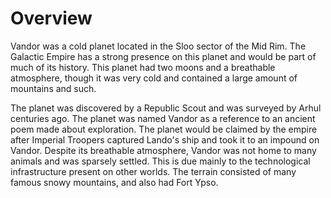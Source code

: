 # Overview

Vandor was a cold planet located in the Sloo sector of the Mid Rim.
The Galactic Empire has a strong presence on this planet and would be part of much of its history.
This planet had two moons and a breathable atmosphere, though it was very cold and contained a large amount of mountains and such.

The planet was discovered by a Republic Scout and was surveyed by Arhul centuries ago.
The planet was named Vandor as a reference to an ancient poem made about exploration.
The planet would be claimed by the empire after Imperial Troopers captured Lando's ship and took it to an impound on Vandor.
Despite its breathable atmosphere, Vandor was not home to many animals and was sparsely settled.
This is due mainly to the technological infrastructure present on other worlds.
The terrain consisted of many famous snowy mountains, and also had Fort Ypso.
